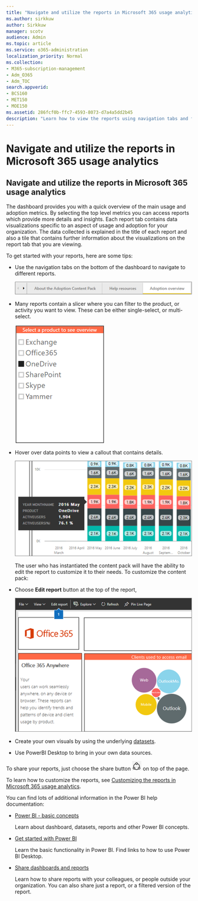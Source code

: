```yaml
---
title: "Navigate and utilize the reports in Microsoft 365 usage analytics"
ms.author: sirkkuw
author: Sirkkuw
manager: scotv
audience: Admin
ms.topic: article
ms.service: o365-administration
localization_priority: Normal
ms.collection: 
- M365-subscription-management 
- Adm_O365
- Adm_TOC
search.appverid:
- BCS160
- MET150
- MOE150
ms.assetid: 286fcf0b-ffc7-4593-8073-d7a4a5dd2b45
description: "Learn how to view the reports using navigation tabs and filters."
---
```


# Navigate and utilize the reports in Microsoft 365 usage analytics

## Navigate and utilize the reports in Microsoft 365 usage analytics

The dashboard provides you with a quick overview of the main usage and adoption metrics. By selecting the top level metrics you can access reports which provide more details and insights. Each report tab contains data visualizations specific to an aspect of usage and adoption for your organization. The data collected is explained in the title of each report and also a tile that contains further information about the visualizations on the report tab that you are viewing.
  
To get started with your reports, here are some tips:
  
- Use the navigation tabs on the bottom of the dashboard to navigate to different reports.
    
    ![Use the tabs on the bottom of the dashboard to navigate to different pages](../media/a3cc52d8-38ac-4a8c-b073-a16f5295c544.png)
  
- Many reports contain a slicer where you can filter to the product, or activity you want to view. These can be either single-select, or multi-select.
    
    ![You can either single-or multi-select a product or activity for the reports](../media/45b7948a-b05c-4be1-9a3a-f92ffe975768.png)
  
- Hover over data points to view a callout that contains details.
    
    ![Hover over data points to view a callout with detailed information](../media/246cc14c-d1f7-43d4-b9b3-59f32d65e0b2.png)
  
    The user who has instantiated the content pack will have the ability to edit the report to customize it to their needs. To customize the content pack: 
  
- Choose **Edit report** button at the top of the report, 
    
    ![Choose Edit report to edit your Power BI visualization](../media/18bcc787-0ed7-4c71-a2d2-ad66fdeb68ae.png)
  
- Create your own visuals by using the underlying [datasets](usage-analytics-data-model.md).
    
- Use PowerBI Desktop to bring in your own data sources.
    
To share your reports, just choose the share button ![Power BI Share icon](../media/dbb0569d-2013-4f9d-ab9d-d01b09631b92.png) on top of the page. 
  
To learn how to customize the reports, see [Customizing the reports in Microsoft 365 usage analytics](customize-reports.md).
  
You can find lots of additional information in the Power BI help documentation:
  
- [Power BI - basic concepts](https://go.microsoft.com/fwlink/p/?linkid=845534)
    
    Learn about dashboard, datasets, reports and other Power BI concepts.
    
- [Get started with Power BI](https://go.microsoft.com/fwlink/p/?linkid=845535)
    
    Learn the basic functionality in Power BI. Find links to how to use Power BI Desktop.
    
- [Share dashboards and reports](https://go.microsoft.com/fwlink/p/?linkid=845494)
    
    Learn how to share reports with your colleagues, or people outside your organization. You can also share just a report, or a filtered version of the report.
    

